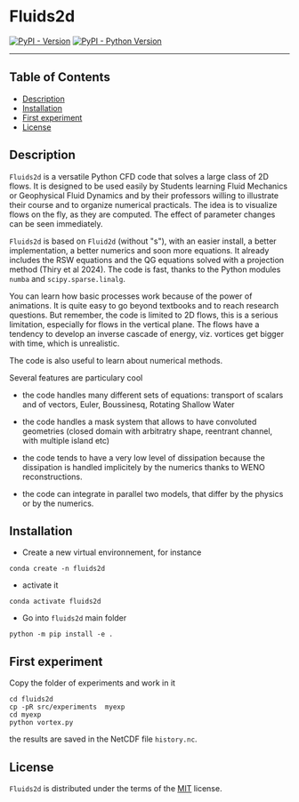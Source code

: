 # Fluids2d

[![PyPI - Version](https://img.shields.io/pypi/v/fluids2d.svg)](https://pypi.org/project/fluids2d)
[![PyPI - Python Version](https://img.shields.io/pypi/pyversions/fluids2d.svg)](https://pypi.org/project/fluids2d)

-----

## Table of Contents

- [Description](#description)
- [Installation](#installation)
- [First experiment](#first-experiment)
- [License](#license)


## Description

`Fluids2d` is a versatile Python CFD code that solves a large
class of 2D flows. It is designed to be used easily by Students
learning Fluid Mechanics or Geophysical Fluid Dynamics and by their
professors willing to illustrate their course and to organize
numerical practicals. The idea is to visualize flows on the fly, as
they are computed. The effect of parameter changes can be seen
immediately.

`Fluids2d` is based on `Fluid2d` (without "s"), with an easier
install, a better implementation, a better numerics and soon more
equations. It already includes the RSW equations and the QG equations
solved with a projection method (Thiry et al 2024). The code is fast,
thanks to the Python modules `numba` and `scipy.sparse.linalg`.


You can learn how basic processes work because of the power of
animations. It is quite easy to go beyond textbooks and to reach
research questions. But remember, the code is limited to 2D flows,
this is a serious limitation, especially for flows in the vertical
plane. The flows have a tendency to develop an inverse cascade of
energy, viz. vortices get bigger with time, which is unrealistic.

The code is also useful to learn about numerical methods.

Several features are particulary cool

 - the code handles many different sets of equations: transport of
   scalars and of vectors, Euler, Boussinesq, Rotating Shallow Water

 - the code handles a mask system that allows to have convoluted
   geometries (closed domain with arbitratry shape, reentrant channel,
   with multiple island etc)

 - the code tends to have a very low level of dissipation because the
   dissipation is handled implicitely by the numerics thanks to WENO
   reconstructions.

 - the code can integrate in parallel two models, that differ by the
   physics or by the numerics.


## Installation

- Create a new virtual environnement, for instance
```console
conda create -n fluids2d
```
- activate it
```console
conda activate fluids2d
```
- Go into `fluids2d` main folder
```console
python -m pip install -e .
```
## First experiment

Copy the folder of experiments and work in it
```console
cd fluids2d
cp -pR src/experiments  myexp
cd myexp
python vortex.py
```
the results are saved in the NetCDF file `history.nc`.

## License

`Fluids2d` is distributed under the terms of the [MIT](https://spdx.org/licenses/MIT.html) license.
